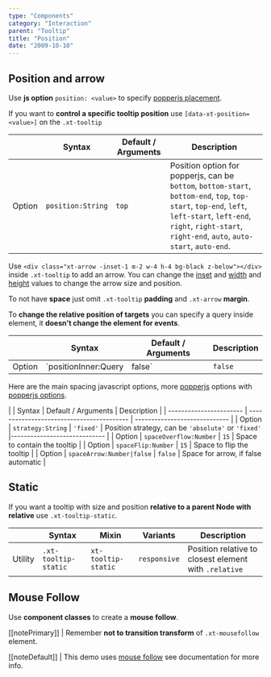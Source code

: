 ```yaml
---
type: "Components"
category: "Interaction"
parent: "Tooltip"
title: "Position"
date: "2009-10-10"
---
```


## Position and arrow

Use **js option** `position: <value>` to specify [popperjs placement](https://popper.js.org/docs/v2/constructors/#placement).

If you want to **control a specific tooltip position** use `[data-xt-position=<value>]` on the `.xt-tooltip`

<div class="xt-overflow-sub overflow-y-hidden overflow-x-scroll my-5 xt-my-auto w-full">

|                         | Syntax                                    | Default / Arguments                       | Description                   |
| ----------------------- | ----------------------------------------- | ----------------------------- | ----------------------------- |
| Option                  | `position:String`                          | `top`        | Position option for popperjs, can be `bottom`, `bottom-start`, `bottom-end`, `top`, `top-start`, `top-end`, `left`, `left-start`, `left-end`, `right`, `right-start`, `right-end`, `auto`, `auto-start`, `auto-end`.           |

</div>

Use `<div class="xt-arrow -inset-1 m-2 w-4 h-4 bg-black z-below"></div>` inside `.xt-tooltip` to add an arrow. You can change the [inset](https://tailwindcss.com/docs/top-right-bottom-left) and [width](https://tailwindcss.com/docs/width) and [height](https://tailwindcss.com/docs/height) values to change the arrow size and position.

<demo>
  <demoinline src="demos/components/tooltip/bottom">
  </demoinline>
  <demoinline src="demos/components/tooltip/top">
  </demoinline>
  <demoinline src="demos/components/tooltip/left">
  </demoinline>
  <demoinline src="demos/components/tooltip/right">
  </demoinline>
  <demoinline src="demos/components/tooltip/auto">
  </demoinline>
</demo>

To not have **space** just omit `.xt-tooltip` **padding** and `.xt-arrow` **margin**.

<demo>
  <demoinline src="demos/components/tooltip/nospace">
  </demoinline>
</demo>

To **change the relative position of targets** you can specify a query inside element, it **doesn't change the element for events**.

<div class="xt-overflow-sub overflow-y-hidden overflow-x-scroll my-5 xt-my-auto w-full">

|                         | Syntax                                    | Default / Arguments                       | Description                   |
| ----------------------- | ----------------------------------------- | ----------------------------- | ----------------------------- |
| Option                  | `positionInner:Query|false`                          | `false`        | Query **inside element** to use as relative for target position only if found            |----------------------------- |

</div>

<demo>
  <demoinline src="demos/components/tooltip/position-inner">
  </demoinline>
</demo>

Here are the main spacing javascript options, more [popperjs](https://popper.js.org/docs/v2/) options with [popperjs options](/components/tooltip/other#popperjs).

<div class="xt-overflow-sub overflow-y-hidden overflow-x-scroll my-5 xt-my-auto w-full">

|                         | Syntax                                    | Default / Arguments                       | Description                   |
| ----------------------- | ----------------------------------------- | ----------------------------- | 
| Option                  | `strategy:String`                          | `'fixed'`        | Position strategy, can be `'absolute'` or `'fixed'`            |----------------------------- |
| Option                  | `spaceOverflow:Number`                          | `15`        | Space to contain the tooltip            |
| Option                  | `spaceFlip:Number`                          | `15`        | Space to flip the tooltip            |
| Option                  | `spaceArrow:Number|false`                          | `false`        | Space for arrow, if false automatic            |

</div>

## Static

If you want a tooltip with size and position **relative to a parent Node with relative** use `.xt-tooltip-static`.

<div class="xt-overflow-sub overflow-y-hidden overflow-x-scroll my-5 xt-my-auto w-full">

|                      | Syntax                          | Mixin            | Variants               | Description                   |
| ----------------------- | ---------------------------- | -----------------| ----------------------------- |----------------------------- |
| Utility                  | `.xt-tooltip-static`       | `xt-tooltip-static`                | `responsive`                | Position relative to closest element with `.relative`            |

</div>

<demo>
  <demoinline src="demos/components/tooltip/static">
  </demoinline>
</demo>

## Mouse Follow

Use **component classes** to create a **mouse follow**.

[[notePrimary]]
| Remember **not to transition transform** of `.xt-mousefollow` element.

[[noteDefault]]
| This demo uses [mouse follow](/components/animation/mousefollow) see documentation for more info.

<demo>
  <demoinline src="demos/components/tooltip/mousefollow">
  </demoinline>
</demo>
